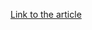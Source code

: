 [Link to the article](https://cloud.google.com/blog/topics/threat-intelligence/unc2970-backdoor-trojanized-pdf-reader/)
